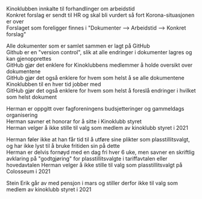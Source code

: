 
Kinoklubben innkalte til forhandlinger om arbeidstid   
Konkret forslag er sendt til HR og skal bli vurdert så fort Korona-situasjonen er over  
Forslaget som foreligger finnes i "Dokumenter --> Arbeidstid --> Konkret forslag"

Alle dokumenter som er samlet sammen er lagt på GitHub  
Github er en "version control", slik at alle endringer i dokumenter lagres og kan gjenopprettes  
GitHub gjør det enklere for Kinoklubbens medlemmer å holde oversikt over dokumentene  
GitHub gjør det også enklere for hvem som helst å se alle dokumentene Kinoklubben til en hver tid jobber med  
GitHub gjør det også enklere for hvem som helst å foreslå endringer i hvilket som helst dokument  

Herman er oppgitt over fagforeningens budsjetteringer og gammeldags organisering  
Herman savner et honorar for å sitte i Kinoklubb styret  
Herman velger å ikke stille til valg som medlem av kinoklubb styret i 2021  

Herman føler ikke at han får tid til å utføre sine plikter som plasstillitsvalgt, og har ikke lyst til å bruke fritiden sin på dette  
Herman er delvis fornøyd med en dag fri hver 6 uke, men savner en skriftlig avklaring på "godtgjøring" for plasstillitsvalgte i tariffavtalen eller hovedavtalen
Herman velger å ikke stille til valg som plasstillitsvalgt på Colosseum i 2021  

Stein Erik går av med pensjon i mars og stiller derfor ikke til valg som medlem av kinoklubb styret i 2021

